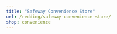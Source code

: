 ```yaml
---
title: "Safeway Convenience Store"
url: /redding/safeway-convenience-store/
shop: convenience
---
```

